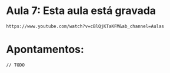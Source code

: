 # Aula 7: Esta aula está gravada

```
https://www.youtube.com/watch?v=cBlQjKTaKFM&ab_channel=Aulas
```

# Apontamentos: 
```
// TODO
```
